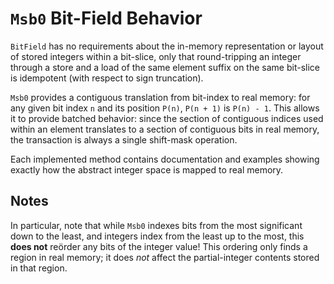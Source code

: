 # `Msb0` Bit-Field Behavior

`BitField` has no requirements about the in-memory representation or layout of
stored integers within a bit-slice, only that round-tripping an integer through
a store and a load of the same element suffix on the same bit-slice is
idempotent (with respect to sign truncation).

`Msb0` provides a contiguous translation from bit-index to real memory: for any
given bit index `n` and its position `P(n)`, `P(n + 1)` is `P(n) - 1`. This
allows it to provide batched behavior: since the section of contiguous indices
used within an element translates to a section of contiguous bits in real
memory, the transaction is always a single shift-mask operation.

Each implemented method contains documentation and examples showing exactly how
the abstract integer space is mapped to real memory.

## Notes

In particular, note that while `Msb0` indexes bits from the most significant
down to the least, and integers index from the least up to the most, this
**does not** reörder any bits of the integer value! This ordering only finds a
region in real memory; it does *not* affect the partial-integer contents stored
in that region.
